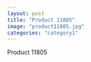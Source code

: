 ```yaml
---
layout: post
title: "Product 11805"
image: "product11805.jpg"
categories: "category1"
---
```

Product 11805
